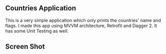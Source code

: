 ## Countries Application

This is a very simple application which only prints the countries' name and flags. 
I made this app using MVVM architecture, Retrofit and Dagger 2. 
It has some Unit Testing as well.

## Screen Shot
